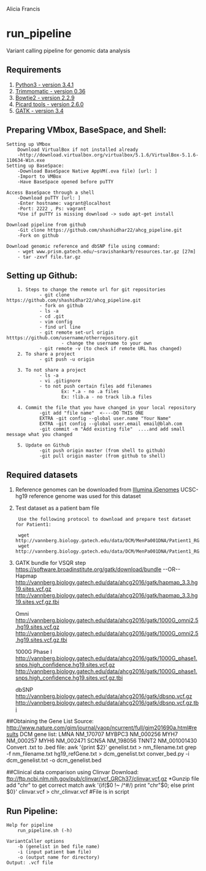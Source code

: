 Alicia Francis
# run_pipeline
Variant calling pipeline for genomic data analysis

## Requirements

1. [Python3 - version 3.4.1](https://www.python.org/download/releases/3.4.1/)
2. [Trimmomatic - version 0.36](http://www.usadellab.org/cms/uploads/supplementary/Trimmomatic/Trimmomatic-0.36.zip)
3. [Bowtie2 - version 2.2.9](https://sourceforge.net/projects/bowtie-bio/files/bowtie2/2.2.9/)
4. [Picard tools - version 2.6.0](https://github.com/broadinstitute/picard/releases/download/2.6.0/picard.jar)
5. [GATK - version 3.4](https://software.broadinstitute.org/gatk/download/)


## Preparing VMbox, BaseSpace, and Shell:

	Setting up VMbox
		Download VirtualBox if not installed already
		-http://download.virtualbox.org/virtualbox/5.1.6/VirtualBox-5.1.6-110634-Win.exe
	Setting up BaseSpace:
		-Download BaseSpace Native AppVM(.ova file) [url: ] 
		-Import to VMBox
		-Have BaseSpace opened before puTTY
	
	Access BaseSpace through a shell
		-Download puTTY [url: ]
		-Enter hostname: vagrant@localhost
		-Port: 2222 , Ps: vagrant
		*Use if puTTY is missing download -> sudo apt-get install

	Download pipeline from github
		-Git clone https://github.com/shashidhar22/ahcg_pipeline.git
		-Fork on github 

	Download genomic reference and dbSNP file using command:
		- wget www.prism.gatech.edu/~sravishankar9/resources.tar.gz [27m]
		- tar -zxvf file.tar.gz


## Setting up Github:

        1. Steps to change the remote url for git repositories
                - git clone https://github.com/shashidhar22/ahcg_pipeline.git
                - fork on github
                - ls -a
                - cd .git
                - vim config
                - find url line
                - git remote set-url origin htttps://github.com/username/otherrepository.git
                        - change the username to your own
                - git remote -v (to check if remote URL has changed)
        2. To share a project
                - git push -u origin

        3. To not share a project
                - ls -a
                - vi .gitignore
                - to not push certain files add filenames
                        Ex: *.a - no .a files
                        Ex: !lib.a - no track lib.a files

        4. Commit the file that you have changed in your local repository
                -git add "file name"  <----DO THIS ONE
                EXTRA -git config --global user.name "Your Name"
                EXTRA -git config --global user.email email@blah.com
                -git commit -m "Add existing file"  ....and add small message what you changed

        5. Update on Github
                -git push origin master (from shell to github)
                -git pull origin master (from github to shell)


## Required datasets

1. Reference genomes can be downloaded from [Illumina iGenomes](http://support.illumina.com/sequencing/sequencing_software/igenome.html)
   UCSC-hg19 reference genome was used for this dataset
2. Test dataset as a patient bam file

        Use the following protocol to download and prepare test dataset for Patient1:

        wget http://vannberg.biology.gatech.edu/data/DCM/MenPa001DNA/Patient1_RG_MD_IR_BQ.bam
        wget http://vannberg.biology.gatech.edu/data/DCM/MenPa001DNA/Patient1_RG_MD_IR_BQ.bai
3. GATK bundle for VSQR step
	https://software.broadinstitute.org/gatk/download/bundle
	--OR--
	Hapmap
	http://vannberg.biology.gatech.edu/data/ahcg2016/gatk/hapmap_3.3.hg19.sites.vcf.gz
	http://vannberg.biology.gatech.edu/data/ahcg2016/gatk/hapmap_3.3.hg19.sites.vcf.gz.tbi

	Omni
	http://vannberg.biology.gatech.edu/data/ahcg2016/gatk/1000G_omni2.5.hg19.sites.vcf.gz
	http://vannberg.biology.gatech.edu/data/ahcg2016/gatk/1000G_omni2.5.hg19.sites.vcf.gz.tbi

	1000G Phase I
	http://vannberg.biology.gatech.edu/data/ahcg2016/gatk/1000G_phase1.snps.high_confidence.hg19.sites.vcf.gz
	http://vannberg.biology.gatech.edu/data/ahcg2016/gatk/1000G_phase1.snps.high_confidence.hg19.sites.vcf.gz.tbi

	dbSNP
	http://vannberg.biology.gatech.edu/data/ahcg2016/gatk/dbsnp.vcf.gz
	http://vannberg.biology.gatech.edu/data/ahcg2016/gatk/dbsnp.vcf.gz.tbi


##Obtaining the Gene List
	Source: http://www.nature.com/gim/journal/vaop/ncurrent/full/gim201690a.html#results
	DCM gene list:
		LMNA    NM_170707
		MYBPC3  NM_000256
		MYH7    NM_000257
		MYH6    NM_002471
		SCN5A   NM_198056
		TNNT2   NM_001001430	
	Convert .txt to .bed file:
		awk '{print $2}' genelist.txt > nm_filename.txt
		grep -f nm_filename.txt hg19_refGene.txt > dcm_genelist.txt
		conver_bed.py -i dcm_genelist.txt -o dcm_genelist.bed


##Clinical data comparison using Clinvar
	Download: ftp://ftp.ncbi.nlm.nih.gov/pub/clinvar/vcf_GRCh37/clinvar.vcf.gz
	*Gunzip file
	add "chr" to get correct match
	awk '{if($0 !~ /^#/) print "chr"$0; else print $0}' clinvar.vcf > chr_clinvar.vcf
	#File is in script	

## Run Pipeline:
	Help for pipeline
		run_pipeline.sh (-h)
		
	VariantCaller options 
		-b (genelist in bed file name)
		-i (input patient bam file)  
		-o (output name for directory) 
	Output: .vcf file
